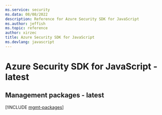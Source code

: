 ```yaml
---
ms.service: security
ms.data: 08/08/2022
description: Reference for Azure Security SDK for JavaScript
ms.author: jeffish
ms.topic: reference
author: xirzec
title: Azure Security SDK for JavaScript
ms.devlang: javascript
---
```

# Azure Security SDK for JavaScript - latest

## Management packages - latest
[!INCLUDE [mgmt-packages](security-mgmt-index.md)]